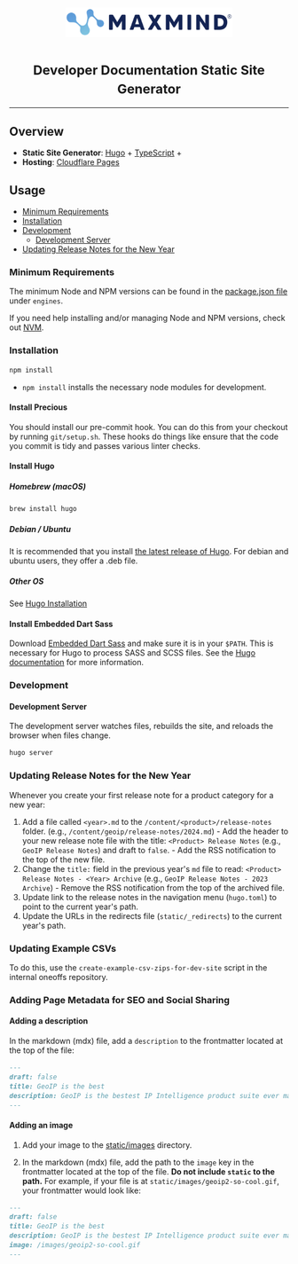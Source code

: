 <h1 align="center">
  <img
    alt="MaxMind"
    src="assets/maxmind-logo.svg"
    width="300"
  >
  <br>
  <br>
  <small>Developer Documentation Static Site Generator</small>
</h1>

---

## Overview

- **Static Site Generator**: [Hugo](https://gohugo.io/) +
  [TypeScript](https://www.typescriptlang.org/) +
- **Hosting**: [Cloudflare Pages](https://pages.cloudflare.com/)

## Usage

- [Minimum Requirements](#minimum-requirements)
- [Installation](#installation)
- [Development](#development)
  - [Development Server](#development-server)
- [Updating Release Notes for the New Year](#updating-release-notes-for-the-new-year)

### Minimum Requirements

The minimum Node and NPM versions can be found in the
[package.json file](package.json) under `engines`.

If you need help installing and/or managing Node and NPM versions, check out
[NVM](https://github.com/nvm-sh/nvm).

### Installation

```sh
npm install
```

- `npm install` installs the necessary node modules for development.

#### Install Precious

You should install our pre-commit hook. You can do this from your checkout
by running `git/setup.sh`. These hooks do things like ensure that the code you
commit is tidy and passes various linter checks.

#### Install Hugo

##### Homebrew (macOS)

```sh
brew install hugo
```

##### Debian / Ubuntu

It is recommended that you install
[the latest release of Hugo](https://github.com/gohugoio/hugo/releases/latest).
For debian and ubuntu users, they offer a .deb file.

##### Other OS

See [Hugo Installation](https://gohugo.io/getting-started/installing/)

#### Install Embedded Dart Sass

Download
[Embedded Dart Sass](https://github.com/sass/dart-sass-embedded/releases) and
make sure it is in your `$PATH`. This is necessary for Hugo to process SASS and
SCSS files. See the
[Hugo documentation](https://gohugo.io/hugo-pipes/scss-sass/) for more
information.

### Development

#### Development Server

The development server watches files, rebuilds the site, and reloads the browser
when files change.

```sh
hugo server
```

### Updating Release Notes for the New Year

Whenever you create your first release note for a product category for a new
year:

1. Add a file called `<year>.md` to the `/content/<product>/release-notes`
   folder. (e.g., `/content/geoip/release-notes/2024.md`) - Add the header to
   your new release note file with the title: `<Product> Release Notes` (e.g.,
   `GeoIP Release Notes`) and draft to `false`. - Add the RSS notification to
   the top of the new file.
2. Change the `title:` field in the previous year's `md` file to read:
   `<Product> Release Notes - <Year> Archive` (e.g.,
   `GeoIP Release Notes - 2023 Archive`) - Remove the RSS notification from the
   top of the archived file.
3. Update link to the release notes in the navigation menu (`hugo.toml`) to
   point to the current year's path.
4. Update the URLs in the redirects file (`static/_redirects`) to the current
   year's path.

### Updating Example CSVs

To do this, use the `create-example-csv-zips-for-dev-site` script in the
internal oneoffs repository.

### Adding Page Metadata for SEO and Social Sharing

#### Adding a description

In the markdown (mdx) file, add a `description` to the frontmatter located at
the top of the file:

```md
---
draft: false
title: GeoIP is the best
description: GeoIP is the bestest IP Intelligence product suite ever made
---
```

#### Adding an image

1. Add your image to the [static/images](static/images) directory.

2. In the markdown (mdx) file, add the path to the `image` key in the
   frontmatter located at the top of the file. **Do not include `static` to the
   path.** For example, if your file is at `static/images/geoip2-so-cool.gif`,
   your frontmatter would look like:

```md
---
draft: false
title: GeoIP is the best
description: GeoIP is the bestest IP Intelligence product suite ever made
image: /images/geoip2-so-cool.gif
---
```
